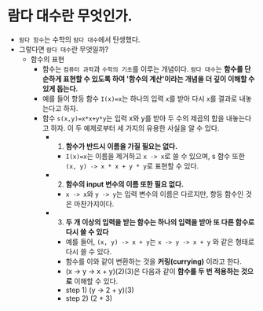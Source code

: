 # 람다 대수란 무엇인가.

* `람다 함수`는 수학의 `람다 대수`에서 탄생했다.
* 그렇다면 `람다 대수`란 무엇일까?
  * 함수의 표현
    * 함수는 `컴퓨터 과학`과 `수학의 기초`를 이루는 개념이다. `람다 대수`는 __함수를 단순하게 표현할 수 있도록 하여 '함수의 계산'이라는 개념을 더 깊이 이해할 수 있게 돕는다.__
    * 예를 들어 항등 함수 `I(x)=x`는 하나의 입력 `x`를 받아 다시 `x`를 결과로 내놓는다고 하자.
    * 함수 `s(x,y)=x*x+y*y`는 입력 x와 y를 받아 두 수의 제곱의 합을 내놓는다고 하자. 이 두 예제로부터 세 가지의 유용한 사실을 알 수 있다.
      * 1. __함수가 반드시 이름을 가질 필요는 없다.__
        * `I(x)=x`는 이름을 제거하고 `x -> x`로 쓸 수 있으며, s 함수 또한 `(x, y) -> x * x + y * y`로 표현할 수 있다.
      * 2. __함수의 input 변수의 이름 또한 필요 없다.__
        * `x -> x`와 `y -> y`는 입력 변수의 이름은 다르지만, 항등 함수인 것은 마찬가지이다.
      * 3. __두 개 이상의 입력을 받는 함수는 하나의 입력을 받아 또 다른 함수로 다시 쓸 수 있다__
        * 예를 들어, `(x, y) -> x + y`는 `x -> y -> x + y` 와 같은 형태로 다시 쓸 수 있다.
        * 함수를 이와 같이 변환하는 것을 __커링(currying)__ 이라고 한다.
        * (x -> y -> x + y)(2)(3)은 다음과 같이 __함수를 두 번 적용하는 것으로__ 이해할 수 있다.
        * step 1) (y -> 2 + y)(3)
        * step 2) (2 + 3)
